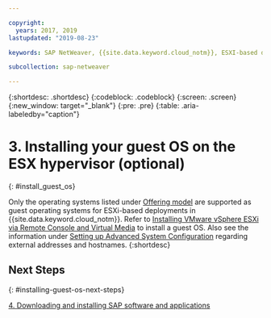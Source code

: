 ```yaml
---

copyright:
  years: 2017, 2019
lastupdated: "2019-08-23"

keywords: SAP NetWeaver, {{site.data.keyword.cloud_notm}}, ESXI-based deployments, SAP Certified

subcollection: sap-netweaver

---
```


{:shortdesc: .shortdesc}
{:codeblock: .codeblock}
{:screen: .screen}
{:new_window: target="_blank"}
{:pre: .pre}
{:table: .aria-labeledby="caption"}

# 3. Installing your guest OS on the ESX hypervisor (optional)
{: #install_guest_os}

Only the operating systems listed under [Offering model](/docs/infrastructure/sap-netweaver?topic=sap-netweaver-offer_model#offer_model) are supported as guest operating systems for ESXi-based deployments in {{site.data.keyword.cloud_notm}}. Refer to [Installing VMware vSphere ESXi via Remote Console and Virtual Media](/docs/infrastructure/vmware?topic=VMware-installing-vsphere-esxi#installing-vsphere-esxi) to install a guest OS. Also see the information under [Setting up Advanced System Configuration](/docs/infrastructure/sap-netweaver?topic=sap-netweaver-adv_config#adv_config) regarding external addresses and hostnames.
{:shortdesc}

## Next Steps
{: #installing-guest-os-next-steps}

  [4. Downloading and installing SAP software and applications](/docs/infrastructure/sap-netweaver?topic=sap-netweaver-install_sap#install_sap)
